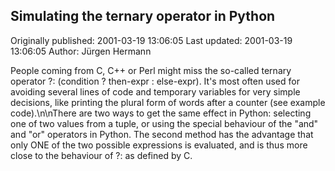 ## Simulating the ternary operator in Python

Originally published: 2001-03-19 13:06:05
Last updated: 2001-03-19 13:06:05
Author: Jürgen Hermann

People coming from C, C++ or Perl might miss the so-called ternary operator ?: (condition ? then-expr : else-expr). It's most often used for avoiding several lines of code and temporary variables for very simple decisions, like printing the plural form of words after a counter (see example code).\n\nThere are two ways to get the same effect in Python: selecting one of two values from a tuple, or using the special behaviour of the "and" and "or" operators in Python. The second method has the advantage that only ONE of the two possible expressions is evaluated, and is thus more close to the behaviour of ?: as defined by C.